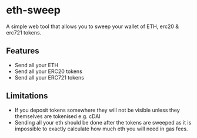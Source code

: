 # eth-sweep
A simple web tool that allows you to sweep your wallet of ETH, erc20 & erc721 tokens. 

## Features 
* Send all your ETH
* Send all your ERC20 tokens 
* Send all your ERC721 tokens 

## Limitations 
* If you deposit tokens somewhere they will not be visible unless they themselves are tokenised e.g. cDAI
* Sending all your eth should be done after the tokens are sweeped as it is impossible to exactly calculate how much eth you will need in gas fees. 


